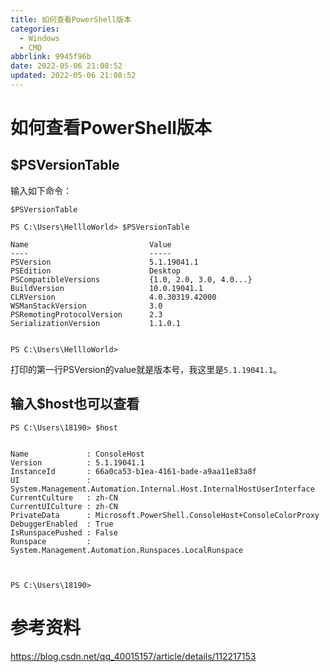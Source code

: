 ```yaml
---
title: 如何查看PowerShell版本
categories:
  - Windows
  - CMD
abbrlink: 9945f96b
date: 2022-05-06 21:08:52
updated: 2022-05-06 21:08:52
---
```

# 如何查看PowerShell版本
## $PSVersionTable
输入如下命令：
```
$PSVersionTable
```
<!-- more -->

```
PS C:\Users\HellloWorld> $PSVersionTable

Name                           Value
----                           -----
PSVersion                      5.1.19041.1
PSEdition                      Desktop
PSCompatibleVersions           {1.0, 2.0, 3.0, 4.0...}
BuildVersion                   10.0.19041.1
CLRVersion                     4.0.30319.42000
WSManStackVersion              3.0
PSRemotingProtocolVersion      2.3
SerializationVersion           1.1.0.1


PS C:\Users\HellloWorld>
```
打印的第一行PSVersion的value就是版本号，我这里是`5.1.19041.1`。

## 输入$host也可以查看
```
PS C:\Users\18190> $host


Name             : ConsoleHost
Version          : 5.1.19041.1
InstanceId       : 66a0ca53-b1ea-4161-bade-a9aa11e83a8f
UI               : System.Management.Automation.Internal.Host.InternalHostUserInterface
CurrentCulture   : zh-CN
CurrentUICulture : zh-CN
PrivateData      : Microsoft.PowerShell.ConsoleHost+ConsoleColorProxy
DebuggerEnabled  : True
IsRunspacePushed : False
Runspace         : System.Management.Automation.Runspaces.LocalRunspace



PS C:\Users\18190>
```
# 参考资料
https://blog.csdn.net/qq_40015157/article/details/112217153